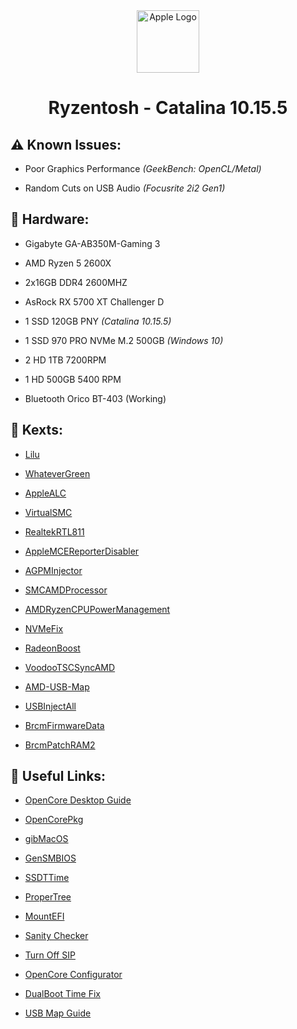 <div align="center">
<img src="https://seeklogo.com/images/A/apple-logo-E3DBF3AE34-seeklogo.com.png" alt="Apple Logo" width=100 />
<h1>Ryzentosh - Catalina 10.15.5</h1>
</div>

## ⚠ Known Issues:

- Poor Graphics Performance *(GeekBench: OpenCL/Metal)*

- Random Cuts on USB Audio *(Focusrite 2i2 Gen1)*

## 🔧 Hardware:

- Gigabyte GA-AB350M-Gaming 3

- AMD Ryzen 5 2600X

- 2x16GB DDR4 2600MHZ

- AsRock RX 5700 XT Challenger D

- 1 SSD 120GB PNY *(Catalina 10.15.5)*

- 1 SSD 970 PRO NVMe M.2 500GB *(Windows 10)*

- 2 HD 1TB 7200RPM

- 1 HD 500GB 5400 RPM

- Bluetooth Orico BT-403 (Working)

## 📄 Kexts:

- [Lilu](https://github.com/acidanthera/Lilu)

- [WhateverGreen](https://github.com/acidanthera/WhateverGreen)

- [AppleALC](https://github.com/acidanthera/AppleALC)

- [VirtualSMC](https://github.com/acidanthera/VirtualSMC)

- [RealtekRTL811](https://github.com/Mieze/RTL8111_driver_for_OS_X)

- [AppleMCEReporterDisabler](https://github.com/AMD-OSX/AMD_Vanilla/tree/opencore/Extra)

- [AGPMInjector](https://github.com/Pavo-IM/AGPMInjector)

- [SMCAMDProcessor](https://github.com/trulyspinach/SMCAMDProcessor)

- [AMDRyzenCPUPowerManagement](https://github.com/trulyspinach/SMCAMDProcessor)

- [NVMeFix](https://github.com/acidanthera/NVMeFix)

- [RadeonBoost](https://forums.macrumors.com/threads/tired-of-low-geekbench-scores-use-radeonboost.2231366/)

- [VoodooTSCSyncAMD](https://www.insanelymac.com/forum/files/file/744-voodootscsync-configurator/)

- [AMD-USB-Map](https://github.com/dortania/USB-Map-Guide/blob/master/extra-files/AMD-USB-Map.kext.zip)

- [USBInjectAll](https://github.com/RehabMan/OS-X-USB-Inject-All)

- [BrcmFirmwareData](https://github.com/RehabMan/OS-X-BrcmPatchRAM)

- [BrcmPatchRAM2](https://github.com/RehabMan/OS-X-BrcmPatchRAM)

## 🔗 Useful Links:

- [OpenCore Desktop Guide](https://dortania.github.io/OpenCore-Desktop-Guide/)

- [OpenCorePkg](https://github.com/acidanthera/OpenCorePkg)

- [gibMacOS](https://github.com/corpnewt/gibMacOS)

- [GenSMBIOS](https://github.com/corpnewt/GenSMBIOS)

- [SSDTTime](https://github.com/corpnewt/SSDTTime)

- [ProperTree](https://github.com/corpnewt/ProperTree)

- [MountEFI](https://github.com/corpnewt/MountEFI)

- [Sanity Checker](https://opencore.slowgeek.com/)

- [Turn Off SIP](https://www.imore.com/how-turn-system-integrity-protection-macos)

- [OpenCore Configurator](https://mackie100projects.altervista.org/download-opencore-configurator/)

- [DualBoot Time Fix](https://www.reddit.com/r/hackintosh/comments/6hx05v/is_there_a_fix_for_windows_changing_its_time_when/dj1rkfe/)

- [USB Map Guide](https://github.com/dortania/USB-Map-Guide)
